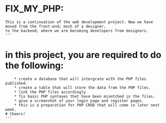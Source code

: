 # FIX_MY_PHP: 
    This is a continuation of the web development project. Now we have moved from the front-end; much of a designer,
    to the backend, where we are becoming developers from designers.
    '''
# in this project, you are required to do the following:
        * create a database that will intergrate with the PHP files published.
        * create a table that will store the data from the PHP files.
        * link the PHP files accordingly
        * fix basic PHP syntaxes thet have been mismtched in the files.
        * give a screenshot of your login page and register pages.
        * this is a preparation for PHP CRUD that will come in later next week.
    # Cheers!
    '''
